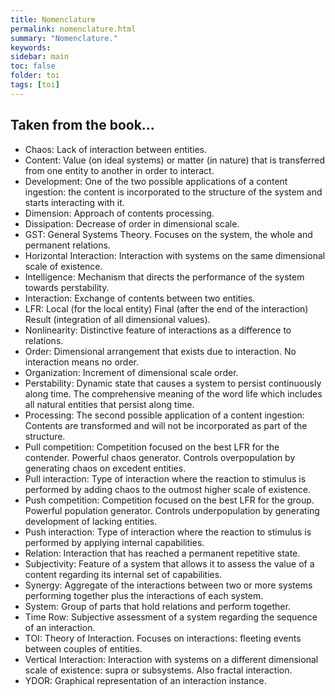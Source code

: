 ```yaml
---
title: Nomenclature
permalink: nomenclature.html
summary: "Nomenclature."
keywords:
sidebar: main
toc: false
folder: toi
tags: [toi]
---
```

## Taken from the book...

* Chaos: Lack of interaction between entities.
* Content: Value (on ideal systems) or matter (in nature) that is transferred from one entity to another in order to interact.
* Development: One of the two possible applications of a content ingestion: the content is incorporated to the structure of the system and starts interacting with it.
* Dimension: Approach of contents processing.
* Dissipation: Decrease of order in dimensional scale.
* GST: General Systems Theory. Focuses on the system, the whole and permanent relations.
* Horizontal Interaction: Interaction with systems on the same dimensional scale of existence.
* Intelligence: Mechanism that directs the performance of the system towards perstability.
* Interaction: Exchange of contents between two entities.
* LFR: Local (for the local entity) Final (after the end of the interaction) Result (integration of all dimensional values).
* Nonlinearity: Distinctive feature of interactions as a difference to relations.
* Order: Dimensional arrangement that exists due to interaction. No interaction means no order.
* Organization: Increment of dimensional scale order.
* Perstability: Dynamic state that causes a system to persist continuously along time. The comprehensive meaning of the word life which includes all natural entities that persist along time.
* Processing: The second possible application of a content ingestion: Contents are transformed and will not be incorporated as part of the structure.
* Pull competition: Competition focused on the best LFR for the contender. Powerful chaos generator. Controls overpopulation by generating chaos on excedent entities.
* Pull interaction: Type of interaction where the reaction to stimulus is performed by adding chaos to the outmost higher scale of existence.
* Push competition: Competition focused on the best LFR for the group. Powerful population generator. Controls underpopulation by generating development of lacking entities.
* Push interaction: Type of interaction where the reaction to stimulus is performed by applying internal capabilities.
* Relation: Interaction that has reached a permanent repetitive state.
* Subjectivity: Feature of a system that allows it to assess the value of a content regarding its internal set of capabilities.
* Synergy: Aggregate of the interactions between two or more systems performing together plus the interactions of each system.
* System: Group of parts that hold relations and perform together.
* Time Row: Subjective assessment of a system regarding the sequence of an interaction.
* TOI: Theory of Interaction. Focuses on interactions: fleeting events between couples of entities.
* Vertical Interaction: Interaction with systems on a different dimensional scale of existence: supra or subsystems. Also fractal interaction.
* YDOR: Graphical representation of an interaction instance.
